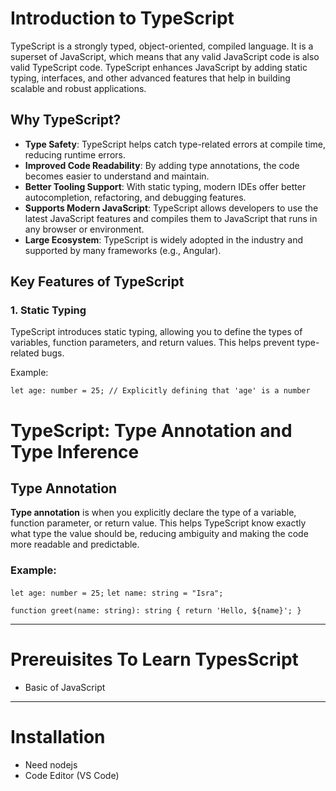 # Introduction to TypeScript

TypeScript is a strongly typed, object-oriented, compiled language. It is a superset of JavaScript, which means that any valid JavaScript code is also valid TypeScript code. TypeScript enhances JavaScript by adding static typing, interfaces, and other advanced features that help in building scalable and robust applications.

## Why TypeScript?
- **Type Safety**: TypeScript helps catch type-related errors at compile time, reducing runtime errors.
- **Improved Code Readability**: By adding type annotations, the code becomes easier to understand and maintain.
- **Better Tooling Support**: With static typing, modern IDEs offer better autocompletion, refactoring, and debugging features.
- **Supports Modern JavaScript**: TypeScript allows developers to use the latest JavaScript features and compiles them to JavaScript that runs in any browser or environment.
- **Large Ecosystem**: TypeScript is widely adopted in the industry and supported by many frameworks (e.g., Angular).

## Key Features of TypeScript

### 1. **Static Typing**
TypeScript introduces static typing, allowing you to define the types of variables, function parameters, and return values. This helps prevent type-related bugs.

Example:

`let age: number = 25; // Explicitly defining that 'age' is a number`

# TypeScript: Type Annotation and Type Inference

## Type Annotation
**Type annotation** is when you explicitly declare the type of a variable, function parameter, or return value. This helps TypeScript know exactly what type the value should be, reducing ambiguity and making the code more readable and predictable.

### Example:

`let age: number = 25;`
`let name: string = "Isra";`

`function greet(name: string): string {
  return 'Hello, ${name}';
}`

---

# Prereuisites To Learn TypesScript

- Basic of JavaScript

---

# Installation

- Need  nodejs
- Code Editor (VS Code)


